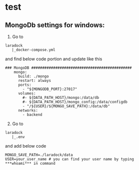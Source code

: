 # test

MongoDb settings for windows:
-----------------------------
1. Go to
```
laradock
   |_docker-compose.yml
```
and find below code portion and update like this
```
### MongoDB ##############################################
    mongo:
      build: ./mongo
      restart: always
      ports:
        - "${MONGODB_PORT}:27017"
      volumes:
        #- ${DATA_PATH_HOST}/mongo:/data/db
        #- ${DATA_PATH_HOST}/mongo_config:/data/configdb
        - "/${USER}/${MONGO_SAVE_PATH}:/data/db"
      networks:
        - backend
```
2. Go to
```
laradock
   |_.env
```
and add below code
```
MONGO_SAVE_PATH=./laradock/data
USER=your_user_name # you can find your user name by typing ***whoami*** in command
```

